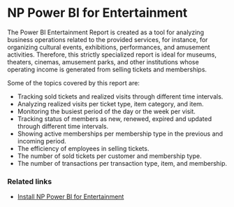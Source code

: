# NP Power BI for Entertainment

The Power BI Entertainment Report is created as a tool for analyzing business operations related to the provided services, for instance, for organizing cultural events, exhibitions, performances, and amusement activities. Therefore, this strictly specialized report is ideal for museums, theaters, cinemas, amusement parks, and other institutions whose operating income is generated from selling tickets and memberships.

Some of the topics covered by this report are:

- Tracking sold tickets and realized visits through different time intervals.
- Analyzing realized visits per ticket type, item category, and item.
- Monitoring the busiest period of the day or the week per visit.
- Tracking status of members as new, renewed, expired and updated through different time intervals.
- Showing active memberships per membership type in the previous and incoming period.
- The efficiency of employees in selling tickets.
- The number of sold tickets per customer and membership type. 
- The number of transactions per transaction type, item, and membership.

### Related links

- [Install NP Power BI for Entertainment](howto/install_power_bi_entertainment.md)